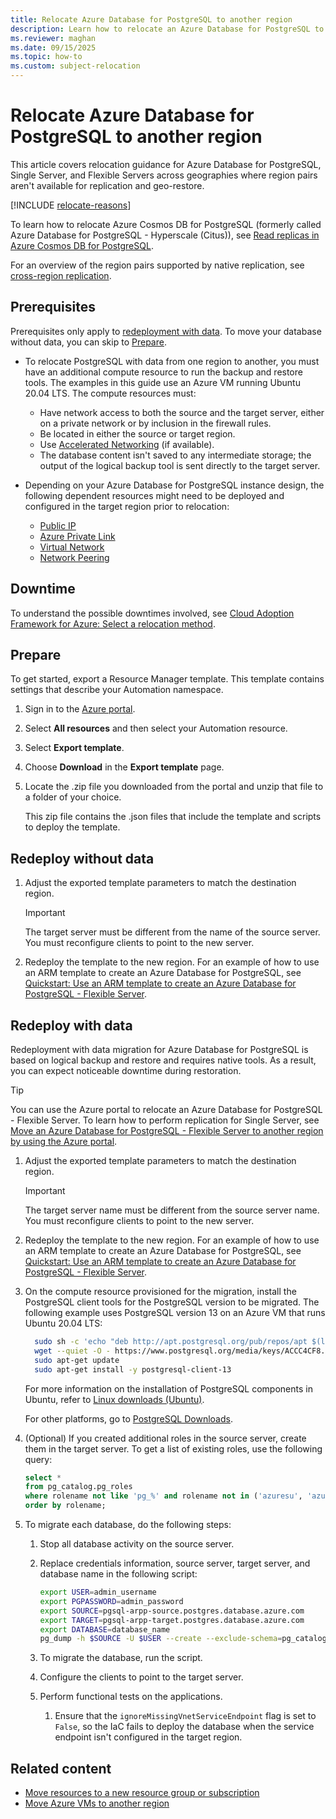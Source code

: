 ```yaml
---
title: Relocate Azure Database for PostgreSQL to another region
description: Learn how to relocate an Azure Database for PostgreSQL to another region using Azure services and tools.
ms.reviewer: maghan
ms.date: 09/15/2025
ms.topic: how-to
ms.custom: subject-relocation
---
```


# Relocate Azure Database for PostgreSQL to another region

This article covers relocation guidance for Azure Database for PostgreSQL, Single Server, and Flexible Servers across geographies where region pairs aren't available for replication and geo-restore.

[!INCLUDE [relocate-reasons](./includes/service-relocation-reason-include.md)]

To learn how to relocate Azure Cosmos DB for PostgreSQL (formerly called Azure Database for PostgreSQL - Hyperscale (Citus)), see [Read replicas in Azure Cosmos DB for PostgreSQL](/azure/cosmos-db/postgresql/concepts-read-replicas).

For an overview of the region pairs supported by native replication, see [cross-region replication](/azure/postgresql/concepts-read-replicas#cross-region-replication).

## Prerequisites

Prerequisites only apply to [redeployment with data](#redeploy-with-data). To move your database without data, you can skip to [Prepare](#prepare).

- To relocate PostgreSQL with data from one region to another, you must have an additional compute resource to run the backup and restore tools. The examples in this guide use an Azure VM running Ubuntu 20.04 LTS. The compute resources must:

  - Have network access to both the source and the target server, either on a private network or by inclusion in the firewall rules.
  - Be located in either the source or target region.
  - Use [Accelerated Networking](/azure/virtual-network/accelerated-networking-overview) (if available).
  - The database content isn't saved to any intermediate storage; the output of the logical backup tool is sent directly to the target server.

- Depending on your Azure Database for PostgreSQL instance design, the following dependent resources might need to be deployed and configured in the target region prior to relocation:

  - [Public IP](/azure/virtual-network/move-across-regions-publicip-portal)
  - [Azure Private Link](./relocation-private-link.md)
  - [Virtual Network](./relocation-virtual-network.md)
  - [Network Peering](/azure/virtual-network/scripts/virtual-network-powershell-sample-peer-two-virtual-networks)

## Downtime

To understand the possible downtimes involved, see [Cloud Adoption Framework for Azure: Select a relocation method](/azure/cloud-adoption-framework/relocate/select#select-a-relocation-method).

## Prepare

To get started, export a Resource Manager template. This template contains settings that describe your Automation namespace.

1. Sign in to the [Azure portal](https://portal.azure.com).
1. Select **All resources** and then select your Automation resource.
1. Select **Export template**.
1. Choose **Download** in the **Export template** page.
1. Locate the .zip file you downloaded from the portal and unzip that file to a folder of your choice.

   This zip file contains the .json files that include the template and scripts to deploy the template.

## Redeploy without data

1. Adjust the exported template parameters to match the destination region.

    > [!IMPORTANT]  
    > The target server must be different from the name of the source server. You must reconfigure clients to point to the new server.

1. Redeploy the template to the new region. For an example of how to use an ARM template to create an Azure Database for PostgreSQL, see [Quickstart: Use an ARM template to create an Azure Database for PostgreSQL - Flexible Server](/azure/postgresql/flexible-server/quickstart-create-server-arm-template?tabs=portal%2Cazure-portal).

## Redeploy with data

Redeployment with data migration for Azure Database for PostgreSQL is based on logical backup and restore and requires native tools. As a result, you can expect noticeable downtime during restoration.

> [!TIP]  
> You can use the Azure portal to relocate an Azure Database for PostgreSQL - Flexible Server. To learn how to perform replication for Single Server, see [Move an Azure Database for PostgreSQL - Flexible Server to another region by using the Azure portal](/azure/postgreSQL/single-server/how-to-move-regions-portal).

1. Adjust the exported template parameters to match the destination region.

    > [!IMPORTANT]  
    > The target server name must be different from the source server name. You must reconfigure clients to point to the new server.

1. Redeploy the template to the new region. For an example of how to use an ARM template to create an Azure Database for PostgreSQL, see [Quickstart: Use an ARM template to create an Azure Database for PostgreSQL - Flexible Server](/azure/postgresql/flexible-server/quickstart-create-server-arm-template?tabs=portal%2Cazure-portal).
1. On the compute resource provisioned for the migration, install the PostgreSQL client tools for the PostgreSQL version to be migrated. The following example uses PostgreSQL version 13 on an Azure VM that runs Ubuntu 20.04 LTS:

    ```bash
      sudo sh -c 'echo "deb http://apt.postgresql.org/pub/repos/apt $(lsb_release -cs)-pgdg main" > /etc/apt/sources.list.d/pgdg.list'
      wget --quiet -O - https://www.postgresql.org/media/keys/ACCC4CF8.asc | sudo apt-key add -
      sudo apt-get update
      sudo apt-get install -y postgresql-client-13
    ```

    For more information on the installation of PostgreSQL components in Ubuntu, refer to [Linux downloads (Ubuntu)](https://www.postgresql.org/download/linux/ubuntu/).

    For other platforms, go to [PostgreSQL Downloads](https://www.postgresql.org/download/).

1. (Optional) If you created additional roles in the source server, create them in the target server. To get a list of existing roles,  use the following query:

    ```sql
    select *
    from pg_catalog.pg_roles
    where rolename not like 'pg_%' and rolename not in ('azuresu', 'azure_pg_admin', 'replication')
    order by rolename;
    ```

1. To migrate each database, do the following steps:

    1. Stop all database activity on the source server.
    1. Replace credentials information, source server, target server, and database name in the following script:

        ```bash
        export USER=admin_username
        export PGPASSWORD=admin_password
        export SOURCE=pgsql-arpp-source.postgres.database.azure.com
        export TARGET=pgsql-arpp-target.postgres.database.azure.com
        export DATABASE=database_name
        pg_dump -h $SOURCE -U $USER --create --exclude-schema=pg_catalog $DATABASE | psql -h $TARGET -U $USER postgres
        ```

    1. To migrate the database, run the script.
    1. Configure the clients to point to the target server.
    1. Perform functional tests on the applications.

        1. Ensure that the `ignoreMissingVnetServiceEndpoint` flag is set to `False`, so the IaC fails to deploy the database when the service endpoint isn't configured in the target region.

## Related content

- [Move resources to a new resource group or subscription](../move-resource-group-and-subscription.md)
- [Move Azure VMs to another region](../../../site-recovery/azure-to-azure-tutorial-migrate.md)
